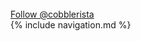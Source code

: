 <!DOCTYPE html>
<html xmlns="http://www.w3.org/1999/xhtml" xml:lang="en" lang="en-us">
<head>
   <meta http-equiv="content-type" content="text/html; charset=utf-8" />
   <title>{{ page.title }}</title>
   <meta name="author" content="Cobbler development team" />

   <!-- Fonts -->
   <link href='http://fonts.googleapis.com/css?family=Signika|Ovo' rel='stylesheet' type='text/css'>

   <!-- syntax highlighting CSS -->
   <link rel="stylesheet" href="/css/syntax.css" type="text/css" />

   <!-- Icon -->
   <link rel="icon" type="image/png" href="/images/favicon.png" />

   <!-- JQuery/Bootstrap/custom scripts -->
   <script type="text/javascript" src="https://ajax.googleapis.com/ajax/libs/jquery/1.7.2/jquery.min.js"></script>
   <script type="text/javascript" src="https://ajax.googleapis.com/ajax/libs/jqueryui/1.8.18/jquery-ui.min.js"></script>
   <script src="/lib/bootstrap/js/bootstrap.min.js"></script>
   <script type="text/javascript" src="/js/search.js"></script>

   <link rel="stylesheet" href="http://code.jquery.com/ui/1.8.18/themes/base/jquery-ui.css" type="text/css" />
   <link href="/lib/bootstrap/css/bootstrap.min.css" rel="stylesheet">
   <link href="/lib/font/font-awesome.css" rel="stylesheet">

   <!-- Homepage CSS, including overrides for anything above -->
   <link rel="stylesheet" href="/css/style.css" type="text/css" />
</head>
<body>

<!-- ClickTale Top part -->
<script type="text/javascript">
var WRInitTime=(new Date()).getTime();
</script>
<!-- ClickTale end of Top part -->

<div id="wrap">
 <div id="main" class="container-fluid">
  <div class="row-fluid">
   <div class="span12">&nbsp;</div>
   <div class="span3 offset9">
     <div id="socialmedia">
      <a href="https://twitter.com/cobblerista" class="twitter-follow-button" data-show-count="false" data-size="large" data-dnt="true">Follow @cobblerista</a>
      <script>!function(d,s,id){var js,fjs=d.getElementsByTagName(s)[0];if(!d.getElementById(id)){js=d.createElement(s);js.id=id;js.src="//platform.twitter.com/widgets.js";fjs.parentNode.insertBefore(js,fjs);}}(document,"script","twitter-wjs");</script>
     </div>
   </div>
  </div>
  <div class="row-fluid">
{% include navigation.md %}
  </div>
  <div class="row-fluid">
   <div class="span10 offset1">
   <!-- begin content -->

